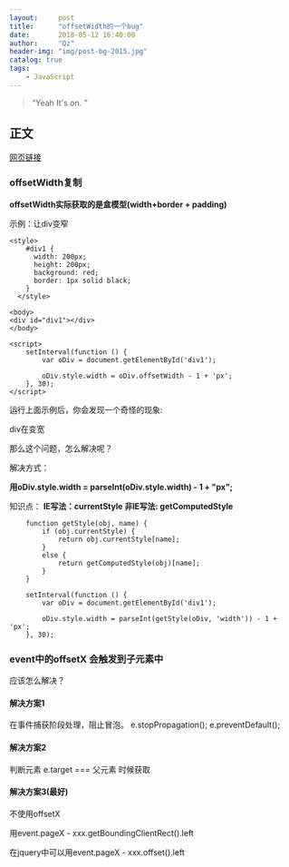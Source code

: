 ```yaml
---
layout:     post
title:      "offsetWidth的一个bug"
date:       2018-05-12 16:40:00
author:     "Qz"
header-img: "img/post-bg-2015.jpg"
catalog: true
tags:
    - JavaScript
---
```


> “Yeah It's on. ”


## 正文
[网页链接](http://www.cnblogs.com/huaci/p/3863797.html)


### offsetWidth复制

**offsetWidth实际获取的是盒模型(width+border + padding)**

示例：让div变窄
```  
<style>
    #div1 {
      width: 200px;
      height: 200px;
      background: red;
      border: 1px solid black;
    }
  </style>

<body>
<div id="div1"></div>
</body>

<script>
    setInterval(function () {
        var oDiv = document.getElementById('div1');

        oDiv.style.width = oDiv.offsetWidth - 1 + 'px';
    }, 30);
</script>
```

运行上面示例后，你会发现一个奇怪的现象:

div在变宽

那么这个问题，怎么解决呢？

 

解决方式：

**用oDiv.style.width = parseInt(oDiv.style.width) - 1 + "px";**


知识点：
**IE写法：currentStyle
非IE写法: getComputedStyle**

```
    function getStyle(obj, name) {
        if (obj.currentStyle) {
            return obj.currentStyle[name];
        }
        else {
            return getComputedStyle(obj)[name];
        }
    }

    setInterval(function () {
        var oDiv = document.getElementById('div1');

        oDiv.style.width = parseInt(getStyle(oDiv, 'width')) - 1 + 'px';
    }, 30);
```

### event中的offsetX 会触发到子元素中

应该怎么解决？


#### 解决方案1
在事件捕获阶段处理，阻止冒泡。
e.stopPropagation();
e.preventDefault();



#### 解决方案2
判断元素 e.target === 父元素 时候获取


#### **解决方案3(最好)**
不使用offsetX

用event.pageX - xxx.getBoundingClientRect().left

在jquery中可以用event.pageX - xxx.offset().left









